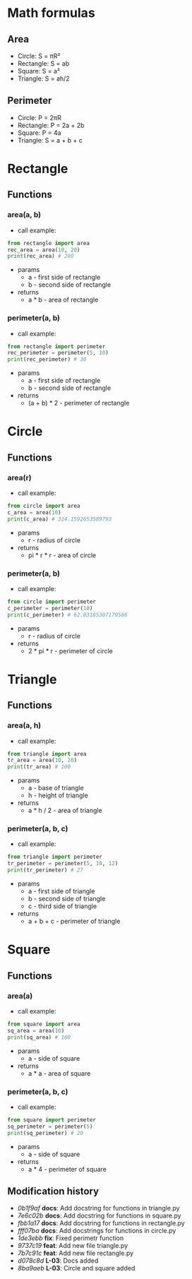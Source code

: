 # Math formulas

## Area

- Circle: S = πR²
- Rectangle: S = ab
- Square: S = a²
- Triangle: S = ah/2

## Perimeter

- Circle: P = 2πR
- Rectangle: P = 2a + 2b
- Square: P = 4a
- Triangle: S = a + b + c



# Rectangle

## Functions

### area(a, b)

   - call example: 

```python
from rectangle import area
rec_area = area(10, 20)
print(rec_area) # 200
```    

   - params
     - a - first side of rectangle 
     - b - second side of rectangle
   - returns
     - a * b - area of rectangle

### perimeter(a, b)

  - call example: 

```python
from rectangle import perimeter
rec_perimeter = perimeter(5, 10)
print(rec_perimeter) # 30
```    

   - params
     - a - first side of rectangle 
     - b - second side of rectangle
   - returns
     - (a + b) * 2 - perimeter of rectangle


# Circle

## Functions

### area(r)

  - call example: 

```python
from circle import area
c_area = area(10)
print(c_area) # 314.1592653589793
```    

   - params
     - r - radius of circle 
   - returns
     - pi * r * r - area of circle

### perimeter(a, b)

  - call example: 

```python
from circle import perimeter
c_perimeter = perimeter(10)
print(c_perimeter) # 62.83185307179586
```

   - params
     - r - radius of circle 
   - returns
     - 2 * pi * r - perimeter of circle


# Triangle

## Functions

### area(a, h)

  - call example: 

```python
from triangle import area
tr_area = area(10, 20)
print(tr_area) # 100
```    

   - params
     - a - base of triangle 
     - h - height of triangle 
   - returns
     - a * h / 2 - area of triangle

### perimeter(a, b, c)

  - call example: 

```python
from triangle import perimeter
tr_perimeter = perimeter(5, 10, 12)
print(tr_perimeter) # 27
```  

   - params
     - a - first side of triangle 
     - b - second side of triangle
     - c - third side of triangle
   - returns
     - a + b + c - perimeter of triangle

# Square

## Functions

### area(a)
  - call example: 

```python
from square import area
sq_area = area(10)
print(sq_area) # 100
```    

   - params
     - a - side of square 
   - returns
     - a * a - area of square

### perimeter(a, b, c)

  - call example: 

```python
from square import perimeter
sq_perimeter = perimeter(5)
print(sq_perimeter) # 20
```  

   - params
     - a - side of square 
   - returns
     - a * 4 - perimeter of square

## Modification history

- _0b1f9af_ __docs__: Add docstring for functions in triangle.py
- _7e6c02b_ __docs__: Add docstring for functions in square.py
- _fbb1a17_ __docs__: Add docstring for functions in rectangle.py
- _fff07ba_ __docs__: Add docstrings for functions in circle.py
- _1de3ebb_ __fix__: Fixed perimetr function
- _9737c19_ __feat__: Add new file triangle.py
- _7b7c91c_ __feat__: Add new file rectangle.py
- _d078c8d_ __L-03__: Docs added
- _8ba9aeb_ __L-03__: Circle and square added
